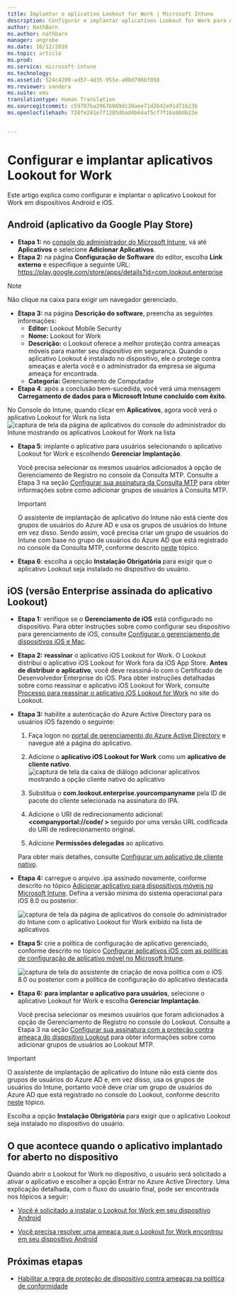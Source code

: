 ```yaml
---
title: Implantar o aplicativo Lookout for Work | Microsoft Intune
description: Configurar e implantar aplicativos Lookout for Work para Android.
author: NathBarn
ms.author: nathbarn
manager: angrobe
ms.date: 10/12/2016
ms.topic: article
ms.prod: 
ms.service: microsoft-intune
ms.technology: 
ms.assetid: 524c4209-ad57-4d35-955e-a00d796bf858
ms.reviewer: sandera
ms.suite: ems
translationtype: Human Translation
ms.sourcegitcommit: c59707ba2967b069dc30aee71d2642e91d71b23b
ms.openlocfilehash: 720fe241e7f1205dbad4b64af5cf7f16a80db23e


---
```


# <a name="configure-and-deploy-lookout-for-work-apps"></a>Configurar e implantar aplicativos Lookout for Work
Este artigo explica como configurar e implantar o aplicativo Lookout for Work em dispositivos Android e iOS.

## <a name="android-google-play-store-app"></a>Android (aplicativo da Google Play Store)

* **Etapa 1:** no [console do administrador do Microsoft Intune](https://manage.microsoft.com), vá até **Aplicativos** e selecione **Adicionar Aplicativos**.   
* **Etapa 2:** na página **Configuração de Software** do editor, escolha **Link externo** e especifique a seguinte URL: https://play.google.com/store/apps/details?id=com.lookout.enterprise
>[!NOTE]
>Não clique na caixa para exigir um navegador gerenciado.

* **Etapa 3:** na página **Descrição do software**, preencha as seguintes informações:
  * **Editor:** Lookout Mobile Security
  * **Nome:** Lookout for Work
  * **Descrição:** o Lookout oferece a melhor proteção contra ameaças móveis para manter seu dispositivo em segurança. Quando o aplicativo Lookout é instalado no dispositivo, ele o protege contra ameaças e alerta você e o administrador da empresa se alguma ameaça for encontrada.
  * **Categoria:** Gerenciamento de Computador
* **Etapa 4**: após a conclusão bem-sucedida, você verá uma mensagem **Carregamento de dados para o Microsoft Intune concluído com êxito**.

No Console do Intune, quando clicar em **Aplicativos**, agora você verá o aplicativo Lookout for Work na lista ![captura de tela da página de aplicativos do console do administrador do Intune mostrando os aplicativos Lookout for Work na lista](../media/mtp/lookout-app-listed-intune-console.png)

* **Etapa 5**: implante o aplicativo para usuários selecionando o aplicativo Lookout for Work e escolhendo **Gerenciar Implantação**.

  Você precisa selecionar os mesmos usuários adicionados à opção de Gerenciamento de Registro no console da Consulta MTP.  Consulte a Etapa 3 na seção [Configurar sua assinatura da Consulta MTP](set-up-your-subscription-with-lookout-mtp.md#configure-your-subscription-with-lookout-device-threat-protection) para obter informações sobre como adicionar grupos de usuários à Consulta MTP.

  >[!IMPORTANT]
  > O assistente de implantação de aplicativo do Intune não está ciente dos grupos de usuários do Azure AD e usa os grupos de usuários do Intune em vez disso. Sendo assim, você precisa criar um grupo de usuários do Intune com base no grupo de usuários do Azure AD que está registrado no console da Consulta MTP, conforme descrito [neste](plan-your-user-and-device-groups.md) tópico.

* **Etapa 6**: escolha a opção **Instalação Obrigatória** para exigir que o aplicativo Lookout seja instalado no dispositivo do usuário.


## <a name="ios-enterprise-signed-version-of-lookout-app"></a>iOS (versão Enterprise assinada do aplicativo Lookout)

* **Etapa 1:** verifique se o **Gerenciamento de iOS** está configurado no dispositivo. Para obter instruções sobre como configurar seu dispositivo para gerenciamento de iOS, consulte [Configurar o gerenciamento de dispositivos iOS e Mac](set-up-ios-and-mac-management-with-microsoft-intune.md).

* **Etapa 2:** **reassinar** o aplicativo iOS Lookout for Work. O Lookout distribui o aplicativo iOS Lookout for Work fora da iOS App Store. **Antes de distribuir o aplicativo**, você deve reassiná-lo com o Certificado de Desenvolvedor Enterprise do iOS. Para obter instruções detalhadas sobre como reassinar o aplicativo iOS Lookout for Work, consulte [Processo para reassinar o aplicativo iOS Lookout for Work](https://personal.support.lookout.com/hc/en-us/articles/114094038714) no site do Lookout.


* **Etapa 3:** habilite a autenticação do Azure Active Directory para os usuários iOS fazendo o seguinte:
  1.  Faça logon no [portal de gerenciamento do Azure Active Directory](https://manage.windowsazure.com) e navegue até a página do aplicativo.
  2.  Adicione o **aplicativo iOS Lookout for Work** como um **aplicativo de cliente nativo**.
  ![captura de tela da caixa de diálogo adicionar aplicativos mostrando a opção cliente nativo do aplicativo](../media/mtp/aad-add-app.png)

  3. Substitua o **com.lookout.enterprise.yourcompanyname** pela ID de pacote do cliente selecionada na assinatura do IPA.
  4.  Adicione o URI de redirecionamento adicional: **&lt;companyportal://code/ >** seguido por uma versão URL codificada do URI de redirecionamento original.
  5.  Adicione **Permissões delegadas** ao aplicativo.

  Para obter mais detalhes, consulte [Configurar um aplicativo de cliente nativo](https://azure.microsoft.com/en-us/documentation/articles/app-service-mobile-how-to-configure-active-directory-authentication/#optional-configure-a-native-client-application).


* **Etapa 4:** carregue o arquivo .ipa assinado novamente, conforme descrito no tópico [Adicionar aplicativo para dispositivos móveis no Microsoft Intune](https://docs.microsoft.com/en-us/intune/deploy-use/add-apps-for-mobile-devices-in-microsoft-intune). Defina a versão mínima do sistema operacional para iOS 8.0 ou posterior.

  ![captura de tela da página de aplicativos do console do administrador do Intune com o aplicativo Lookout for Work exibido na lista de aplicativos](../media/mtp/ios-app-uploaded-intune.png)

* **Etapa 5:** crie a política de configuração de aplicativo gerenciado, conforme descrito no tópico [Configurar aplicativos iOS com as políticas de configuração de aplicativo móvel no Microsoft Intune](https://docs.microsoft.com/en-us/intune/deploy-use/configure-ios-apps-with-mobile-app-configuration-policies-in-microsoft-intune).

  ![captura de tela do assistente de criação de nova política com o iOS 8.0 ou posterior com a política de configuração do aplicativo destacada](../media/mtp/ios-app-config.png)

* **Etapa 6:** **para implantar o aplicativo para usuários**, selecione o aplicativo Lookout for Work e escolha **Gerenciar Implantação**.

  Você precisa selecionar os mesmos usuários que foram adicionados à opção de Gerenciamento de Registro no console do Lookout.  Consulte a Etapa 3 na seção [Configurar sua assinatura com a proteção contra ameaça do dispositivo Lookout](set-up-your-subscription-with-lookout-mtp.md#configure-your-subscription-with-lookout-device-threat-protection) para obter informações sobre como adicionar grupos de usuários ao Lookout MTP.

>[!IMPORTANT]
> O assistente de implantação de aplicativo do Intune não está ciente dos grupos de usuários do Azure AD e, em vez disso, usa os grupos de usuários do Intune, portanto você deve criar um grupo de usuários do Azure AD que está registrado no console do Lookout, conforme descrito [neste](plan-your-user-and-device-groups.md) tópico.

Escolha a opção **Instalação Obrigatória** para exigir que o aplicativo Lookout seja instalado no dispositivo do usuário.

## <a name="what-happens-when-the-deployed-app-is-opened-on-the-device"></a>O que acontece quando o aplicativo implantado for aberto no dispositivo




Quando abrir o Lookout for Work no dispositivo, o usuário será solicitado a ativar o aplicativo e escolher a opção Entrar no Azure Active Directory. Uma explicação detalhada, com o fluxo do usuário final, pode ser encontrada nos tópicos a seguir:

* [Você é solicitado a instalar o Lookout for Work em seu dispositivo Android](http://docs.microsoft.com/intune/enduser/you-are-prompted-to-install-lookout-for-work-android)

* [Você precisa resolver uma ameaça que o Lookout for Work encontrou em seu dispositivo Android](http://docs.microsoft.com/intune/enduser/you-need-to-resolve-a-threat-found-by-lookout-for-work-android)

## <a name="next-steps"></a>Próximas etapas
* [Habilitar a regra de proteção de dispositivo contra ameaças na política de conformidade](enable-device-threat-protection-rule-in-compliance-policy.md)



<!--HONumber=Dec16_HO2-->


